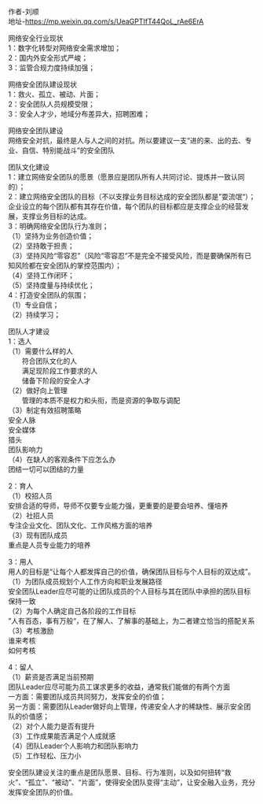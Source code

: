 作者-刘顺  
地址-https://mp.weixin.qq.com/s/UeaGPTIfT44QoL_rAe6ErA

网络安全行业现状  
1：数字化转型对网络安全需求增加；  
2：国内外安全形式严峻；  
3：监管合规力度持续加强；

网络安全团队建设现状  
1：救火、孤立、被动、片面；  
2：安全团队人员规模受限；  
3：安全人才少，地域分布差异大，招聘困难；

网络安全团队建设  
网络安全对抗，最终是人与人之间的对抗。所以要建议一支“进的来、出的去、专业、自信、特别能战斗”的安全团队

团队文化建设  
1：建立网络安全团队的愿景（愿景应是团队所有人共同讨论、提炼并一致认同的）；  
2：建立网络安全团队的目标（不以支撑业务目标达成的安全团队都是”耍流氓“）；  
企业设立的每个团队都有其存在价值，每个团队的目标都应是支撑企业的经营发展，支撑业务目标的达成。  
3：明确网络安全团队行为准则；  
（1）坚持为业务创造价值；  
（2）坚持敢于担责；  
（3）坚持风险“零容忍”（风险“零容忍”不是完全不接受风险，而是要确保所有已知风险都在安全团队的掌控范围内）；  
（4）坚持工作闭环；  
（5）坚持度量与持续优化；  
4：打造安全团队的氛围；  
（1）专业自信；  
（2）持续学习；  

团队人才建设  
1：选人  
（1）需要什么样的人  
&emsp;&emsp;符合团队文化的人  
&emsp;&emsp;满足现阶段工作要求的人  
&emsp;&emsp;储备下阶段的安全人才  
（2）做好向上管理  
&emsp;&emsp;管理的本质不是权力和头衔，而是资源的争取与调配  
（3）制定有效招聘策略  
	安全人脉  
	安全媒体  
	猎头  
	团队影响力  
（4）在缺人的客观条件下应怎么办  
	团结一切可以团结的力量  

2：育人  
（1）校招人员  
	安排合适的导师，导师不仅要专业能力强，更重要的是要会培养、懂培养  
（2）社招人员  
	专注企业文化、团队文化、工作风格方面的培养  
（3）现有团队成员  
	重点是人员专业能力的培养
	
3：用人  
用人的目标是“让每个人都发挥自己的价值，确保团队目标与个人目标的双达成”。  
（1）为团队成员规划个人工作方向和职业发展路径  
	安全团队Leader应尽可能的让团队成员的个人目标与其在团队中承担的团队目标保持一致  
（2）为每个人确定自己各阶段的工作目标  
	”人有百态，事有万般“，在了解人、了解事的基础上，为二者建立恰当的搭配关系  
（3）考核激励  
	谁来考核  
	如何考核  

4：留人  
（1）薪资是否满足当前预期  
	团队Leader应尽可能为员工谋求更多的收益，通常我们能做的有两个方面  
	一方面：需要团队成员共同努力，发挥安全的价值；  
	另一方面：需要团队Leader做好向上管理，传递安全人才的稀缺性、展示安全团队的价值感；  
（2）对个人能力是否有提升  
（3）工作成果能否满足个人成就感  
（4）团队Leader个人影响力和团队影响力  
（5）工作轻松、压力小  

安全团队建设关注的重点是团队愿景、目标、行为准则，以及如何扭转“救火”、“孤立”、“被动”、“片面”，使得安全团队变得“主动”，让安全融入业务，充分发挥安全团队的价值。
